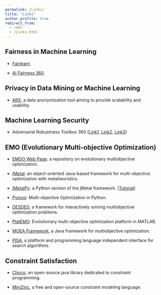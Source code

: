 ```yaml
---
permalink: /Links/
title: "Links"
author_profile: true
redirect_from: 
  - /md/
  - /Links.html
---
```



Fairness in Machine Learning
------

- [Fairlearn](https://fairlearn.org/).

- [AI Fairness 360](https://ai-fairness-360.org/).

Privacy in Data Mining or Machine Learning
------

- [ARX](https://github.com/arx-deidentifier/arx),  a data anonymization tool aiming to provide scalability and usability. 


Machine Learning Security
------

- Adversarial Robustness Toolbox 360 ([Link1](https://github.com/Trusted-AI/adversarial-robustness-toolbox), [Link2](https://www.ibm.com/blogs/research/2019/09/adversarial-robustness-360-toolbox-v1-0/), [Link3](https://github.com/Trusted-AI/adversarial-robustness-toolbox/wiki/))


EMO (Evolutionary Multi-objective Optimization)
------

- [EMOO Web Page](http://delta.cs.cinvestav.mx/~ccoello/EMOO/): a repository on evolutionary multiobjective optimization.

- [jMetal](https://github.com/jMetal/jMetal): an object-oriented Java-based framework for multi-objective optimization with metaheuristics. 

- [jMetalPy](https://github.com/jMetal/jMetalPy): a Python version of the jMetal framework. ([Tutorial](https://jmetal.github.io/jMetalPy/tutorials.html))

- [Pymoo](https://pymoo.org/): Multi-objective Optimization in Python.
  
- [DESDEO](https://desdeo.misitano.xyz/), a framework for interactively solving multiobjective optimization problems.

- [PlatEMO](https://github.com/BIMK/PlatEMO): Evolutionary multi-objective optimization platform in MATLAB.

- [MOEA Framework](http://moeaframework.org/), a Java framework for multiobjective optimization.

- [PISA](https://sop.tik.ee.ethz.ch/pisa/?page=principles.php), a platform and programming language independent interface for search algorithms.


Constraint Satisfaction
-------

- [Choco](https://choco-solver.org/), an open-source java library dedicated to constraint programming. 

- [MiniZinc](https://www.minizinc.org/), a free and open-source constraint modeling language.

